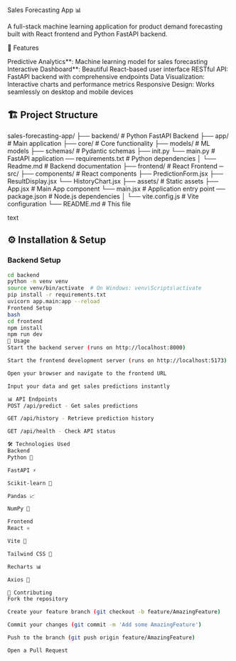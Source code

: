 Sales Forecasting App 📊

A full-stack machine learning application for product demand forecasting built with React frontend and Python FastAPI backend.

🚀 Features

Predictive Analytics**: Machine learning model for sales forecasting
Interactive Dashboard**: Beautiful React-based user interface
RESTful API: FastAPI backend with comprehensive endpoints
Data Visualization: Interactive charts and performance metrics
  Responsive Design: Works seamlessly on desktop and mobile devices

## 🏗️ Project Structure
sales-forecasting-app/
├── backend/ # Python FastAPI Backend
   ├── app/ # Main application
     ├── core/ # Core functionality
      ├── models/ # ML models
      ├── schemas/ # Pydantic schemas
       ├── init.py
       └── main.py # FastAPI application
── requirements.txt # Python dependencies
│ └── Readme.md # Backend documentation
├── frontend/ # React Frontend
     ─ src/
     ├── components/ # React components
      ├── PredictionForm.jsx
        ├── ResultDisplay.jsx
         └── HistoryChart.jsx
         ├── assets/ # Static assets
         ├── App.jsx # Main App component
         └── main.jsx # Application entry point
       ── package.json # Node.js dependencies
│ └── vite.config.js # Vite configuration
└── README.md # This file

text 

## ⚙️ Installation & Setup

### Backend Setup
```bash
cd backend
python -m venv venv
source venv/bin/activate  # On Windows: venv\Scripts\activate
pip install -r requirements.txt
uvicorn app.main:app --reload
Frontend Setup
bash
cd frontend
npm install
npm run dev
🎯 Usage
Start the backend server (runs on http://localhost:8000)

Start the frontend development server (runs on http://localhost:5173)

Open your browser and navigate to the frontend URL

Input your data and get sales predictions instantly

📊 API Endpoints
POST /api/predict - Get sales predictions

GET /api/history - Retrieve prediction history

GET /api/health - Check API status

🛠️ Technologies Used
Backend
Python 🐍

FastAPI ⚡

Scikit-learn 🤖

Pandas 📈

NumPy 🔢

Frontend
React ⚛️

Vite 🚀

Tailwind CSS 🎨

Recharts 📊

Axios 🔄

🤝 Contributing
Fork the repository

Create your feature branch (git checkout -b feature/AmazingFeature)

Commit your changes (git commit -m 'Add some AmazingFeature')

Push to the branch (git push origin feature/AmazingFeature)

Open a Pull Request
